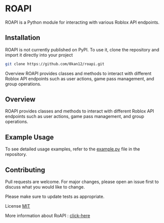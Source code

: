 # ROAPI

ROAPI is a Python module for interacting with various Roblox API endpoints.

## Installation

ROAPI is not currently published on PyPI. To use it, clone the repository and import it directly into your project
```bash
git clone https://github.com/0kan12/roapi.git
```
Overview
ROAPI provides classes and methods to interact with different Roblox API endpoints such as user actions, game pass management, and group operations.

## Overview
ROAPI provides classes and methods to interact with different Roblox API endpoints such as user actions, game pass management, and group operations.

## Example Usage
To see detailed usage examples, refer to the [example.py](https://github.com/0kan12/roapi/blob/main/example.py) file in the repository.

## Contributing
Pull requests are welcome. For major changes, please open an issue first to discuss what you would like to change.

Please make sure to update tests as appropriate.

License
[MIT](https://github.com/0kan12/roapi/blob/main/LICENSE)

More information about RoAPI : [click-here](https://betas.gitbook.io)